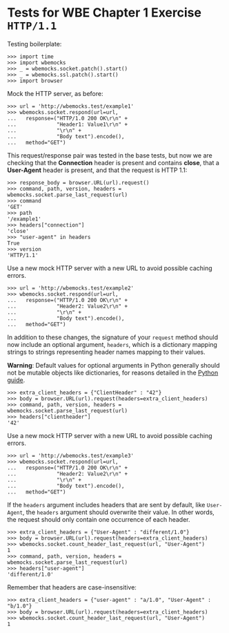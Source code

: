 Tests for WBE Chapter 1 Exercise `HTTP/1.1`
===========================================

Testing boilerplate:

    >>> import time
    >>> import wbemocks
    >>> _ = wbemocks.socket.patch().start()
    >>> _ = wbemocks.ssl.patch().start()
    >>> import browser

Mock the HTTP server, as before:

    >>> url = 'http://wbemocks.test/example1'
    >>> wbemocks.socket.respond(url=url,
    ...   response=("HTTP/1.0 200 OK\r\n" +
    ...             "Header1: Value1\r\n" + 
    ...             "\r\n" +
    ...             "Body text").encode(),
    ...   method="GET")

This request/response pair was tested in the base tests, but now we are 
  checking that the __Connection__ header is present and contains __close__, that a
  __User-Agent__ header is present, and that the request is HTTP 1.1:

    >>> response_body = browser.URL(url).request()
    >>> command, path, version, headers = wbemocks.socket.parse_last_request(url)
    >>> command
    'GET'
    >>> path
    '/example1'
    >>> headers["connection"]
    'close'
    >>> "user-agent" in headers
    True
    >>> version
    'HTTP/1.1'

Use a new mock HTTP server with a new URL to avoid possible caching errors.

    >>> url = 'http://wbemocks.test/example2'
    >>> wbemocks.socket.respond(url=url,
    ...   response=("HTTP/1.0 200 OK\r\n" +
    ...             "Header2: Value2\r\n" + 
    ...             "\r\n" +
    ...             "Body text").encode(),
    ...   method="GET")


In addition to these changes, the signature of your `request` method should 
  now include an optional argument, `headers`, which is a dictionary mapping 
  strings to strings representing header names mapping to their values.

**Warning**: Default values for optional arguments in Python generally should
not be mutable objects like dictionaries, for reasons detailed in the
[Python guide](https://docs.python-guide.org/writing/gotchas/#default-args).
    
    >>> extra_client_headers = {"ClientHeader" : "42"}
    >>> body = browser.URL(url).request(headers=extra_client_headers)
    >>> command, path, version, headers = wbemocks.socket.parse_last_request(url)
    >>> headers["clientheader"]
    '42'

Use a new mock HTTP server with a new URL to avoid possible caching errors.

    >>> url = 'http://wbemocks.test/example3'
    >>> wbemocks.socket.respond(url=url,
    ...   response=("HTTP/1.0 200 OK\r\n" +
    ...             "Header2: Value2\r\n" + 
    ...             "\r\n" +
    ...             "Body text").encode(),
    ...   method="GET")

If the `headers` argument includes headers that are sent by default, like `User-Agent`,
    the `headers` argument should overwrite their value.
In other words, the request should only contain one occurrence of each header.
  
    >>> extra_client_headers = {"User-Agent" : "different/1.0"}
    >>> body = browser.URL(url).request(headers=extra_client_headers)
    >>> wbemocks.socket.count_header_last_request(url, "User-Agent")
    1
    >>> command, path, version, headers = wbemocks.socket.parse_last_request(url)
    >>> headers["user-agent"]
    'different/1.0'

Remember that headers are case-insensitive:

    >>> extra_client_headers = {"user-agent" : "a/1.0", "User-Agent" : "b/1.0"}
    >>> body = browser.URL(url).request(headers=extra_client_headers)
    >>> wbemocks.socket.count_header_last_request(url, "User-Agent")
    1
